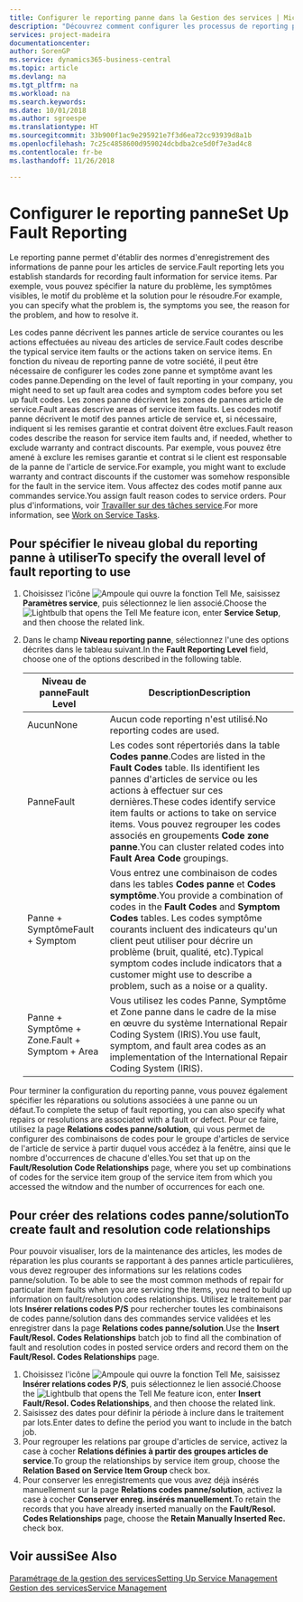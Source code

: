 ```yaml
---
title: Configurer le reporting panne dans la Gestion des services | Microsoft Docs
description: "Découvrez comment configurer les processus de reporting panne."
services: project-madeira
documentationcenter: 
author: SorenGP
ms.service: dynamics365-business-central
ms.topic: article
ms.devlang: na
ms.tgt_pltfrm: na
ms.workload: na
ms.search.keywords: 
ms.date: 10/01/2018
ms.author: sgroespe
ms.translationtype: HT
ms.sourcegitcommit: 33b900f1ac9e295921e7f3d6ea72cc93939d8a1b
ms.openlocfilehash: 7c25c4858600d959024dcbdba2ce5d0f7e3ad4c8
ms.contentlocale: fr-be
ms.lasthandoff: 11/26/2018

---
```


# <a name="set-up-fault-reporting"></a><span data-ttu-id="955d5-103">Configurer le reporting panne</span><span class="sxs-lookup"><span data-stu-id="955d5-103">Set Up Fault Reporting</span></span>
<span data-ttu-id="955d5-104">Le reporting panne permet d'établir des normes d'enregistrement des informations de panne pour les articles de service.</span><span class="sxs-lookup"><span data-stu-id="955d5-104">Fault reporting lets you establish standards for recording fault information for service items.</span></span> <span data-ttu-id="955d5-105">Par exemple, vous pouvez spécifier la nature du problème, les symptômes visibles, le motif du problème et la solution pour le résoudre.</span><span class="sxs-lookup"><span data-stu-id="955d5-105">For example, you can specify what the problem is, the symptoms you see, the reason for the problem, and how to resolve it.</span></span>  

<span data-ttu-id="955d5-106">Les codes panne décrivent les pannes article de service courantes ou les actions effectuées au niveau des articles de service.</span><span class="sxs-lookup"><span data-stu-id="955d5-106">Fault codes describe the typical service item faults or the actions taken on service items.</span></span> <span data-ttu-id="955d5-107">En fonction du niveau de reporting panne de votre société, il peut être nécessaire de configurer les codes zone panne et symptôme avant les codes panne.</span><span class="sxs-lookup"><span data-stu-id="955d5-107">Depending on the level of fault reporting in your company, you might need to set up fault area codes and symptom codes before you set up fault codes.</span></span> <span data-ttu-id="955d5-108">Les zones panne décrivent les zones de pannes article de service.</span><span class="sxs-lookup"><span data-stu-id="955d5-108">Fault areas descrive areas of service item faults.</span></span> <span data-ttu-id="955d5-109">Les codes motif panne décrivent le motif des pannes article de service et, si nécessaire, indiquent si les remises garantie et contrat doivent être exclues.</span><span class="sxs-lookup"><span data-stu-id="955d5-109">Fault reason codes describe the reason for service item faults and, if needed, whether to exclude warranty and contract discounts.</span></span> <span data-ttu-id="955d5-110">Par exemple, vous pouvez être amené à exclure les remises garantie et contrat si le client est responsable de la panne de l'article de service.</span><span class="sxs-lookup"><span data-stu-id="955d5-110">For example, you might want to exclude warranty and contract discounts if the customer was somehow responsible for the fault in the service item.</span></span> <span data-ttu-id="955d5-111">Vous affectez des codes motif panne aux commandes service.</span><span class="sxs-lookup"><span data-stu-id="955d5-111">You assign fault reason codes to service orders.</span></span> <span data-ttu-id="955d5-112">Pour plus d'informations, voir [Travailler sur des tâches service](service-how-to-work-on-service-tasks.md).</span><span class="sxs-lookup"><span data-stu-id="955d5-112">For more information, see [Work on Service Tasks](service-how-to-work-on-service-tasks.md).</span></span>  

## <a name="to-specify-the-overall-level-of-fault-reporting-to-use"></a><span data-ttu-id="955d5-113">Pour spécifier le niveau global du reporting panne à utiliser</span><span class="sxs-lookup"><span data-stu-id="955d5-113">To specify the overall level of fault reporting to use</span></span>
1. <span data-ttu-id="955d5-114">Choisissez l'icône ![Ampoule qui ouvre la fonction Tell Me](media/ui-search/search_small.png "Dites-moi ce que vous voulez faire"), saisissez **Paramètres service**, puis sélectionnez le lien associé.</span><span class="sxs-lookup"><span data-stu-id="955d5-114">Choose the ![Lightbulb that opens the Tell Me feature](media/ui-search/search_small.png "Tell me what you want to do") icon, enter **Service Setup**, and then choose the related link.</span></span>
2. <span data-ttu-id="955d5-115">Dans le champ **Niveau reporting panne**, sélectionnez l'une des options décrites dans le tableau suivant.</span><span class="sxs-lookup"><span data-stu-id="955d5-115">In the **Fault Reporting Level** field, choose one of the options described in the following table.</span></span>  

    |<span data-ttu-id="955d5-116">**Niveau de panne**</span><span class="sxs-lookup"><span data-stu-id="955d5-116">**Fault Level**</span></span>|<span data-ttu-id="955d5-117">**Description**</span><span class="sxs-lookup"><span data-stu-id="955d5-117">**Description**</span></span>|  
    |------------|-------------|  
    |<span data-ttu-id="955d5-118">Aucun</span><span class="sxs-lookup"><span data-stu-id="955d5-118">None</span></span> | <span data-ttu-id="955d5-119">Aucun code reporting n'est utilisé.</span><span class="sxs-lookup"><span data-stu-id="955d5-119">No reporting codes are used.</span></span>|  
    |<span data-ttu-id="955d5-120">Panne</span><span class="sxs-lookup"><span data-stu-id="955d5-120">Fault</span></span> | <span data-ttu-id="955d5-121">Les codes sont répertoriés dans la table **Codes panne**.</span><span class="sxs-lookup"><span data-stu-id="955d5-121">Codes are listed in the **Fault Codes** table.</span></span> <span data-ttu-id="955d5-122">Ils identifient les pannes d'articles de service ou les actions à effectuer sur ces dernières.</span><span class="sxs-lookup"><span data-stu-id="955d5-122">These codes identify service item faults or actions to take on service items.</span></span> <span data-ttu-id="955d5-123">Vous pouvez regrouper les codes associés en groupements **Code zone panne**.</span><span class="sxs-lookup"><span data-stu-id="955d5-123">You can cluster related codes into **Fault Area Code** groupings.</span></span>|  
    |<span data-ttu-id="955d5-124">Panne + Symptôme</span><span class="sxs-lookup"><span data-stu-id="955d5-124">Fault + Symptom</span></span> | <span data-ttu-id="955d5-125">Vous entrez une combinaison de codes dans les tables **Codes panne** et **Codes symptôme**.</span><span class="sxs-lookup"><span data-stu-id="955d5-125">You provide a combination of codes in the **Fault Codes** and **Symptom Codes** tables.</span></span> <span data-ttu-id="955d5-126">Les codes symptôme courants incluent des indicateurs qu'un client peut utiliser pour décrire un problème (bruit, qualité, etc).</span><span class="sxs-lookup"><span data-stu-id="955d5-126">Typical symptom codes include indicators that a customer might use to describe a problem, such as a noise or a quality.</span></span>|  
    |<span data-ttu-id="955d5-127">Panne + Symptôme + Zone.</span><span class="sxs-lookup"><span data-stu-id="955d5-127">Fault + Symptom + Area</span></span> | <span data-ttu-id="955d5-128">Vous utilisez les codes Panne, Symptôme et Zone panne dans le cadre de la mise en œuvre du système International Repair Coding System (IRIS).</span><span class="sxs-lookup"><span data-stu-id="955d5-128">You use fault, symptom, and fault area codes as an implementation of the International Repair Coding System (IRIS).</span></span>|  

<span data-ttu-id="955d5-129">Pour terminer la configuration du reporting panne, vous pouvez également spécifier les réparations ou solutions associées à une panne ou un défaut.</span><span class="sxs-lookup"><span data-stu-id="955d5-129">To complete the setup of fault reporting, you can also specify what repairs or resolutions are associated with a fault or defect.</span></span> <span data-ttu-id="955d5-130">Pour ce faire, utilisez la page **Relations codes panne/solution**, qui vous permet de configurer des combinaisons de codes pour le groupe d'articles de service de l'article de service à partir duquel vous accédez à la fenêtre, ainsi que le nombre d'occurrences de chacune d'elles.</span><span class="sxs-lookup"><span data-stu-id="955d5-130">You set that up on the **Fault/Resolution Code Relationships** page, where you set up combinations of codes for the service item group of the service item from which you accessed the witndow and the number of occurrences for each one.</span></span>

## <a name="to-create-fault-and-resolution-code-relationships"></a><span data-ttu-id="955d5-131">Pour créer des relations codes panne/solution</span><span class="sxs-lookup"><span data-stu-id="955d5-131">To create fault and resolution code relationships</span></span>
<span data-ttu-id="955d5-132"><!--this needs to go in a working with topic--> Pour pouvoir visualiser, lors de la maintenance des articles, les modes de réparation les plus courants se rapportant à des pannes article particulières, vous devez regrouper des informations sur les relations codes panne/solution.</span><span class="sxs-lookup"><span data-stu-id="955d5-132"><!--this needs to go in a working with topic--> To be able to see the most common methods of repair for particular item faults when you are servicing the items, you need to build up information on fault/resolution codes relationships.</span></span> <span data-ttu-id="955d5-133">Utilisez le traitement par lots **Insérer relations codes P/S** pour rechercher toutes les combinaisons de codes panne/solution dans des commandes service validées et les enregistrer dans la page **Relations codes panne/solution**.</span><span class="sxs-lookup"><span data-stu-id="955d5-133">Use the **Insert Fault/Resol. Codes Relationships** batch job to find all the combination of fault and resolution codes in posted service orders and record them on the **Fault/Resol. Codes Relationships** page.</span></span>

1. <span data-ttu-id="955d5-134">Choisissez l'icône ![Ampoule qui ouvre la fonction Tell Me](media/ui-search/search_small.png "Dites-moi ce que vous voulez faire"), saisissez **Insérer relations codes P/S**, puis sélectionnez le lien associé.</span><span class="sxs-lookup"><span data-stu-id="955d5-134">Choose the ![Lightbulb that opens the Tell Me feature](media/ui-search/search_small.png "Tell me what you want to do") icon, enter **Insert Fault/Resol. Codes Relationships**, and then choose the related link.</span></span>  
2. <span data-ttu-id="955d5-135">Saisissez des dates pour définir la période à inclure dans le traitement par lots.</span><span class="sxs-lookup"><span data-stu-id="955d5-135">Enter dates to define the period you want to include in the batch job.</span></span>  
3. <span data-ttu-id="955d5-136">Pour regrouper les relations par groupe d'articles de service, activez la case à cocher **Relations définies à partir des groupes articles de service**.</span><span class="sxs-lookup"><span data-stu-id="955d5-136">To group the relationships by service item group, choose the **Relation Based on Service Item Group** check box.</span></span>  
4. <span data-ttu-id="955d5-137">Pour conserver les enregistrements que vous avez déjà insérés manuellement sur la page **Relations codes panne/solution**, activez la case à cocher **Conserver enreg. insérés manuellement**.</span><span class="sxs-lookup"><span data-stu-id="955d5-137">To retain the records that you have already inserted manually on the **Fault/Resol. Codes Relationships** page, choose the **Retain Manually Inserted Rec.** check box.</span></span>  

## <a name="see-also"></a><span data-ttu-id="955d5-138">Voir aussi</span><span class="sxs-lookup"><span data-stu-id="955d5-138">See Also</span></span>
[<span data-ttu-id="955d5-139">Paramétrage de la gestion des services</span><span class="sxs-lookup"><span data-stu-id="955d5-139">Setting Up Service Management</span></span>](service-setup-service.md)  
[<span data-ttu-id="955d5-140">Gestion des services</span><span class="sxs-lookup"><span data-stu-id="955d5-140">Service Management</span></span>](service-service.md)  

